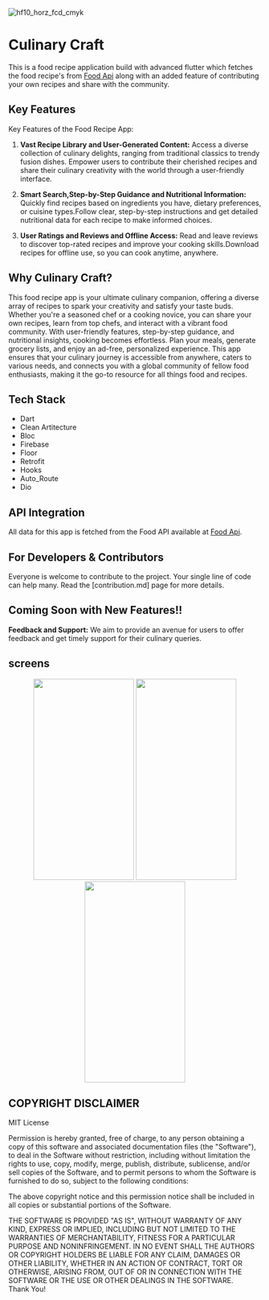 ![hf10_horz_fcd_cmyk](https://github.com/Rohit-554/Fud/assets/48874687/a6e0a531-fda3-4d4d-b2ac-8bb566118dda)

# Culinary Craft

This is a food recipe application build with advanced flutter which fetches the food recipe's from [Food Api](https://spoonacular.com/food-api) along with an added feature of contributing your own recipes and share with the community.

## Key Features

Key Features of the Food Recipe App:

1. **Vast Recipe Library and User-Generated Content:** Access a diverse collection of culinary delights, ranging from traditional classics to trendy fusion dishes. Empower users to contribute their cherished recipes and share their culinary creativity with the world through a user-friendly interface.

2. **Smart Search,Step-by-Step Guidance and Nutritional Information:** Quickly find recipes based on ingredients you have, dietary preferences, or cuisine types.Follow clear, step-by-step instructions and get detailed nutritional data for each recipe to make informed choices.

3. **User Ratings and Reviews and Offline Access:** Read and leave reviews to discover top-rated recipes and improve your cooking skills.Download recipes for offline use, so you can cook anytime, anywhere.

## Why Culinary Craft?

This food recipe app is your ultimate culinary companion, offering a diverse array of recipes to spark your creativity and satisfy your taste buds. Whether you're a seasoned chef or a cooking novice, you can share your own recipes, learn from top chefs, and interact with a vibrant food community. With user-friendly features, step-by-step guidance, and nutritional insights, cooking becomes effortless. Plan your meals, generate grocery lists, and enjoy an ad-free, personalized experience. This app ensures that your culinary journey is accessible from anywhere, caters to various needs, and connects you with a global community of fellow food enthusiasts, making it the go-to resource for all things food and recipes.

## Tech Stack

- Dart
- Clean Artitecture
- Bloc
- Firebase
- Floor
- Retrofit
- Hooks
- Auto_Route
- Dio

## API Integration

All data for this app is fetched from the Food API available at [Food Api](https://spoonacular.com/food-api). 

## For Developers & Contributors

Everyone is welcome to contribute to the project. Your single line of code can help many. Read the [contribution.md]  page for more details.

## Coming Soon with New Features!!

 **Feedback and Support:** We aim to provide an avenue for users to offer feedback and get timely support for their culinary queries.

## screens 
<p align = "center">
<img src="https://github.com/Rohit-554/Fud/assets/48874687/2fdcc92e-41d6-4063-8bbe-bfefe87a0448" height="400" width="200">
<img src="https://github.com/Rohit-554/Fud/assets/48874687/84b02578-be16-4080-a694-e4c112568f0f" height="400" width="200">
<img src="https://github.com/Rohit-554/Fud/assets/48874687/c1447a5e-ebfd-45f2-ace3-acb516756441" height="400" width="200">
</p>




## COPYRIGHT DISCLAIMER

MIT License

Permission is hereby granted, free of charge, to any person obtaining a copy
of this software and associated documentation files (the "Software"), to deal
in the Software without restriction, including without limitation the rights
to use, copy, modify, merge, publish, distribute, sublicense, and/or sell
copies of the Software, and to permit persons to whom the Software is
furnished to do so, subject to the following conditions:

The above copyright notice and this permission notice shall be included in all
copies or substantial portions of the Software.

THE SOFTWARE IS PROVIDED "AS IS", WITHOUT WARRANTY OF ANY KIND, EXPRESS OR
IMPLIED, INCLUDING BUT NOT LIMITED TO THE WARRANTIES OF MERCHANTABILITY,
FITNESS FOR A PARTICULAR PURPOSE AND NONINFRINGEMENT. IN NO EVENT SHALL THE
AUTHORS OR COPYRIGHT HOLDERS BE LIABLE FOR ANY CLAIM, DAMAGES OR OTHER
LIABILITY, WHETHER IN AN ACTION OF CONTRACT, TORT OR OTHERWISE, ARISING FROM,
OUT OF OR IN CONNECTION WITH THE SOFTWARE OR THE USE OR OTHER DEALINGS IN THE
SOFTWARE.
<br>
Thank You!
</br>
